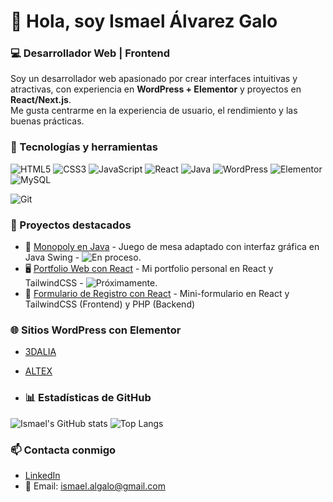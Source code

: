 # 👋 Hola, soy Ismael Álvarez Galo
### 💻 Desarrollador Web | Frontend

Soy un desarrollador web apasionado por crear interfaces intuitivas y atractivas, 
con experiencia en **WordPress + Elementor** y proyectos en **React/Next.js**.  
Me gusta centrarme en la experiencia de usuario, el rendimiento y las buenas prácticas.  

### 🚀 Tecnologías y herramientas
![HTML5](https://img.shields.io/badge/HTML5-E34F26?style=for-the-badge&logo=html5&logoColor=white)
![CSS3](https://img.shields.io/badge/CSS3-1572B6?style=for-the-badge&logo=css3&logoColor=white)
![JavaScript](https://img.shields.io/badge/JavaScript-323330?style=for-the-badge&logo=javascript&logoColor=F7DF1E)
![React](https://img.shields.io/badge/React-20232A?style=for-the-badge&logo=react&logoColor=61DAFB)
![Java](https://img.shields.io/badge/Java-ED8B00?style=for-the-badge&logo=openjdk&logoColor=white)
![WordPress](https://img.shields.io/badge/WordPress-21759B?style=for-the-badge&logo=wordpress&logoColor=white)
![Elementor](https://img.shields.io/badge/Elementor-92003B?style=for-the-badge&logo=elementor&logoColor=white)
![MySQL](https://img.shields.io/badge/MySQL-005C84?style=for-the-badge&logo=mysql&logoColor=white)

![Git](https://img.shields.io/badge/GIT-E44C30?style=for-the-badge&logo=git&logoColor=white)

### 🌟 Proyectos destacados
- 🎲 [Monopoly en Java](https://github.com/Ialgalo90/Monopoly) - Juego de mesa adaptado con interfaz gráfica en Java Swing - ![En proceso](https://img.shields.io/badge/En%20proceso-FFA500?style=for-the-badge).  
- 🖥️ [Portfolio Web con React](https://github.com/tuusuario/portfolio) - Mi portfolio personal en React y TailwindCSS - ![Próximamente](https://img.shields.io/badge/Próximamente-808080?style=for-the-badge).
- 📝 [Formulario de Registro con React](https://github.com/Ialgalo90/FormRegistroReact) - Mini-formulario en React y TailwindCSS (Frontend) y PHP (Backend)


### 🌐 Sitios WordPress con Elementor
- [3DALIA](https://3dalia.com/https://altexsl.com/) 
- [ALTEX](https://altexsl.com/) 

- ### 📊 Estadísticas de GitHub
![Ismael's GitHub stats](https://github-readme-stats.vercel.app/api?username=Ialgalo90&show_icons=true&theme=tokyonight)
![Top Langs](https://github-readme-stats.vercel.app/api/top-langs/?username=Ialgalo90&layout=compact&theme=tokyonight)

### 📫 Contacta conmigo
- [LinkedIn](https://www.linkedin.com/in/ismaelalvarezgalo)
- 📧 Email: ismael.algalo@gmail.com
